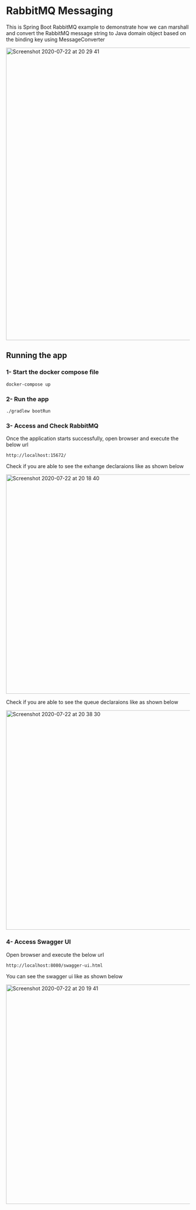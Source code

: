 # RabbitMQ Messaging

This is Spring Boot RabbitMQ example to demonstrate how we can marshall and convert the RabbitMQ message string to Java domain object based on the binding key using MessageConverter

<img width="800" alt="Screenshot 2020-07-22 at 20 29 41" src="https://user-images.githubusercontent.com/6831336/88214471-8f359d80-cc5a-11ea-84a9-74e69fa7d5c2.png">

## Running the app

### 1- Start the docker compose file
```
docker-compose up
```
### 2- Run the app

```
./gradlew bootRun
```

### 3- Access and Check RabbitMQ

Once the application starts successfully, open browser and execute the below url

```
http://localhost:15672/
```

Check if you are able to see the exhange declaraions like as shown below

<img width="600" alt="Screenshot 2020-07-22 at 20 18 40" src="https://user-images.githubusercontent.com/6831336/88215582-2b13d900-cc5c-11ea-9ae4-3797982d6444.png">

Check if you are able to see the queue declaraions like as shown below

<img width="600" alt="Screenshot 2020-07-22 at 20 38 30" src="https://user-images.githubusercontent.com/6831336/88215080-6bbf2280-cc5b-11ea-84f2-4dbed46b857e.png">


### 4- Access Swagger UI

Open browser and execute the below url
```
http://localhost:8080/swagger-ui.html
```
You can see the swagger ui like as shown below

<img width="600" alt="Screenshot 2020-07-22 at 20 19 41" src="https://user-images.githubusercontent.com/6831336/88214495-95c41500-cc5a-11ea-88de-041911acfabf.png">
